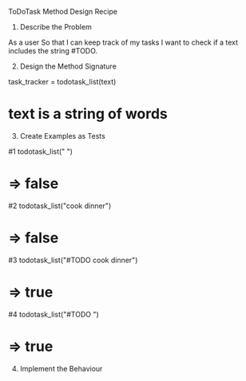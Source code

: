 ToDoTask Method Design Recipe

1. Describe the Problem
<!-- Put or write the user story here. Add any clarifying notes you might have. -->
As a user
So that I can keep track of my tasks
I want to check if a text includes the string #TODO.


2. Design the Method Signature
<!-- Include the name of the method, its parameters, return value, and side effects. -->

task_tracker = todotask_list(text)

# text is a string of words

3. Create Examples as Tests
<!-- Make a list of examples of what the method will take and return. -->

#1 todotask_list(" ")
# => false

#2 todotask_list("cook dinner")
# => false

#3 todotask_list("#TODO cook dinner")
# => true

#4 todotask_list("#TODO ")
# => true


4. Implement the Behaviour
<!-- After each test you write, follow the test-driving process of red, green, refactor to implement the behaviour. -->


